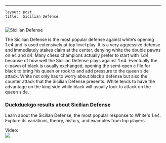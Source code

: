 ---
    layout: post
    title:  Sicilian Defense
    ---


![Sicilian Defense](https://www.thechesswebsite.com/wp-content/uploads/2012/07/sicilian-big.jpg)

The Sicilian Defense is the most popular defense against white’s opening 1.e4 and is used extensively at top level play. It is a very aggressive defense and immediately stakes claim at the center, denying white the double pawns on e4 and d4. Many chess champions actually prefer to start with 1.d4 because of how well the Sicilian Defense plays against 1.e4.
Eventually the c-pawn of black is usually exchanged, opening the semi-open c file for black to bring his queen or rook to and add pressure to the queen side attack.
White not only has to worry about black’s defense but also the counter attack that the Sicilian Defense presents. White tends to have the advantage on the king side while black will usually look to attack on the queen side.


### Duckduckgo results about Sicilian Defense

Learn about the Sicilian Defense, the most popular response to White's 1.e4. Explore its variations, theory, history, and examples from top players.

Video:  
[![](https://tse1.mm.bing.net/th?id=OVP.TbkTZjmvHoghClq1M1v8WwHgFo&pid=Api)](https://www.youtube.com/watch?v=2miolLK8DiI)

